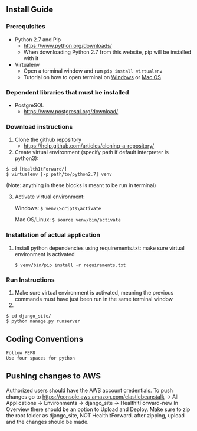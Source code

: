 ## Install Guide
### Prerequisites
- Python 2.7 and Pip
    - https://www.python.org/downloads/
    - When downloading Python 2.7 from this website, pip will be installed with it
- Virtualenv
    - Open a terminal window and run ```pip install virtualenv```
    - Tutorial on how to open terminal on [Windows](https://www.quora.com/How-do-I-open-terminal-in-windows) or [Mac OS](http://blog.teamtreehouse.com/introduction-to-the-mac-os-x-command-line)


### Dependent libraries that must be installed
- PostgreSQL
    - https://www.postgresql.org/download/

### Download instructions
1. Clone the github repository
    - https://help.github.com/articles/cloning-a-repository/
2. Create virtual environment (specify path if default interpreter is python3):
```
$ cd [HealthItForward/]
$ virtualenv [-p path/to/python2.7] venv  
```
(Note: anything in these blocks is meant to be run in terminal)

3. Activate virtual environment:

    Windows: ```$ venv\Scripts\activate```

    Mac OS/Linux: ```$ source venv/bin/activate```

### Installation of actual application

1. Install python dependencies using requirements.txt:
    make sure virtual environment is activated
    ```
    $ venv/bin/pip install -r requirements.txt  
    ```


### Run Instructions
  1. Make sure virtual environment is activated, meaning the previous commands must have just been run in the same terminal window
  2. 
  ```
  $ cd django_site/
  $ python manage.py runserver  
  ```

## Coding Conventions
    Follow PEP8    
    Use four spaces for python

## Pushing changes to AWS
Authorized users should have the AWS account credentials. To push changes go to https://console.aws.amazon.com/elasticbeanstalk -> All Applications -> Environments -> django_site -> HealthItForward-new 
In Overview there should be an option to Upload and Deploy. Make sure to zip the root folder as django_site, NOT HealthItForward. after zipping, upload and the changes should be made.
